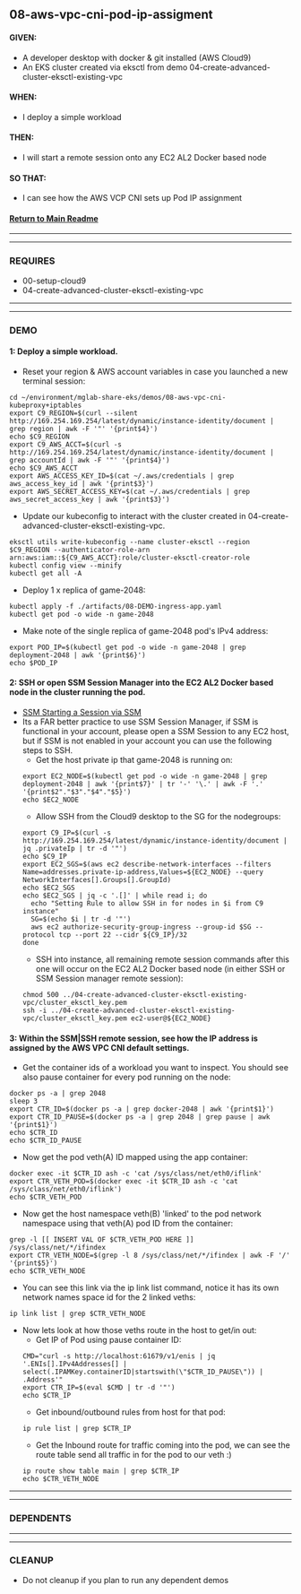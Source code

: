 ## 08-aws-vpc-cni-pod-ip-assigment
#### GIVEN:
  - A developer desktop with docker & git installed (AWS Cloud9)
  - An EKS cluster created via eksctl from demo 04-create-advanced-cluster-eksctl-existing-vpc

#### WHEN:
  - I deploy a simple workload

#### THEN:
  - I will start a remote session onto any EC2 AL2 Docker based node

#### SO THAT:
  - I can see how the AWS VCP CNI sets up Pod IP assignment

#### [Return to Main Readme](https://github.com/virtmerlin/mglab-share-eks#demos)

---------------------------------------------------------------
---------------------------------------------------------------
### REQUIRES
- 00-setup-cloud9
- 04-create-advanced-cluster-eksctl-existing-vpc

---------------------------------------------------------------
---------------------------------------------------------------
### DEMO

#### 1: Deploy a simple workload.
- Reset your region & AWS account variables in case you launched a new terminal session:
```
cd ~/environment/mglab-share-eks/demos/08-aws-vpc-cni-kubeproxy+iptables
export C9_REGION=$(curl --silent http://169.254.169.254/latest/dynamic/instance-identity/document |  grep region | awk -F '"' '{print$4}')
echo $C9_REGION
export C9_AWS_ACCT=$(curl -s http://169.254.169.254/latest/dynamic/instance-identity/document | grep accountId | awk -F '"' '{print$4}')
echo $C9_AWS_ACCT
export AWS_ACCESS_KEY_ID=$(cat ~/.aws/credentials | grep aws_access_key_id | awk '{print$3}')
export AWS_SECRET_ACCESS_KEY=$(cat ~/.aws/credentials | grep aws_secret_access_key | awk '{print$3}')
```
- Update our kubeconfig to interact with the cluster created in 04-create-advanced-cluster-eksctl-existing-vpc.
```
eksctl utils write-kubeconfig --name cluster-eksctl --region $C9_REGION --authenticator-role-arn arn:aws:iam::${C9_AWS_ACCT}:role/cluster-eksctl-creator-role
kubectl config view --minify
kubectl get all -A
```
- Deploy 1 x replica of game-2048:
```
kubectl apply -f ./artifacts/08-DEMO-ingress-app.yaml
kubectl get pod -o wide -n game-2048
```
- Make note of the single replica of game-2048 pod's IPv4 address:
```
export POD_IP=$(kubectl get pod -o wide -n game-2048 | grep deployment-2048 | awk '{print$6}')
echo $POD_IP
```
#### 2: SSH or open SSM Session Manager into the EC2 AL2 Docker based node in the cluster running the pod.
- [SSM Starting a Session via SSM](https://docs.aws.amazon.com/systems-manager/latest/userguide/session-manager-working-with-sessions-start.html)
- Its a FAR better practice to use SSM Session Manager, if SSM is functional in your account, please open a SSM Session to any EC2 host, but if SSM is not enabled in your account you can use the following steps to SSH.
  - Get the host private ip that game-2048 is running on:
  ```
  export EC2_NODE=$(kubectl get pod -o wide -n game-2048 | grep deployment-2048 | awk '{print$7}' | tr '-' '\.' | awk -F '.' '{print$2"."$3"."$4"."$5}')
  echo $EC2_NODE
  ```
  - Allow SSH from the Cloud9 desktop to the SG for the nodegroups:
  ```
  export C9_IP=$(curl -s http://169.254.169.254/latest/dynamic/instance-identity/document | jq .privateIp | tr -d '"')
  echo $C9_IP
  export EC2_SGS=$(aws ec2 describe-network-interfaces --filters Name=addresses.private-ip-address,Values=${EC2_NODE} --query NetworkInterfaces[].Groups[].GroupId)
  echo $EC2_SGS
  echo $EC2_SGS | jq -c '.[]' | while read i; do
    echo "Setting Rule to allow SSH in for nodes in $i from C9 instance"
    SG=$(echo $i | tr -d '"')
    aws ec2 authorize-security-group-ingress --group-id $SG --protocol tcp --port 22 --cidr ${C9_IP}/32
  done
  ```
  - SSH into instance, all remaining remote session commands after this one will occur on the EC2 AL2 Docker based node (in either SSH or SSM Session manager remote session):
  ```
  chmod 500 ../04-create-advanced-cluster-eksctl-existing-vpc/cluster_eksctl_key.pem
  ssh -i ../04-create-advanced-cluster-eksctl-existing-vpc/cluster_eksctl_key.pem ec2-user@${EC2_NODE}
  ```

#### 3: Within the SSM|SSH remote session, see how the IP address is assigned by the AWS VPC CNI default settings.
- Get the container ids of a workload you want to inspect.  You should see also pause container for every pod running on the node:
```
docker ps -a | grep 2048
sleep 3
export CTR_ID=$(docker ps -a | grep docker-2048 | awk '{print$1}')
export CTR_ID_PAUSE=$(docker ps -a | grep 2048 | grep pause | awk '{print$1}')
echo $CTR_ID
echo $CTR_ID_PAUSE
```
- Now get the pod veth(A) ID mapped using the app container:
```
docker exec -it $CTR_ID ash -c 'cat /sys/class/net/eth0/iflink'
export CTR_VETH_POD=$(docker exec -it $CTR_ID ash -c 'cat /sys/class/net/eth0/iflink')
echo $CTR_VETH_POD
```
- Now get the host namespace veth(B) 'linked' to the pod network namespace using that veth(A) pod ID from the container:
```
grep -l [[ INSERT VAL OF $CTR_VETH_POD HERE ]] /sys/class/net/*/ifindex
export CTR_VETH_NODE=$(grep -l 8 /sys/class/net/*/ifindex | awk -F '/' '{print$5}')
echo $CTR_VETH_NODE
```
- You can see this link via the ip link list command, notice it has its own network names space id for the 2 linked veths:
```
ip link list | grep $CTR_VETH_NODE
```
- Now lets look at how those veths route in the host to get/in out:
  - Get IP of Pod using pause container ID:
  ```
  CMD="curl -s http://localhost:61679/v1/enis | jq '.ENIs[].IPv4Addresses[] | select(.IPAMKey.containerID|startswith(\"$CTR_ID_PAUSE\")) | .Address'"
  export CTR_IP=$(eval $CMD | tr -d '"')
  echo $CTR_IP
  ```
  - Get inbound/outbound rules from host for that pod:
  ```
  ip rule list | grep $CTR_IP
  ```
  - Get the Inbound route for traffic coming into the pod, we can see the route table send all traffic in for the pod to our veth :)
  ```
  ip route show table main | grep $CTR_IP
  echo $CTR_VETH_NODE
  ```
---------------------------------------------------------------
---------------------------------------------------------------
### DEPENDENTS

---------------------------------------------------------------
---------------------------------------------------------------
### CLEANUP
- Do not cleanup if you plan to run any dependent demos
